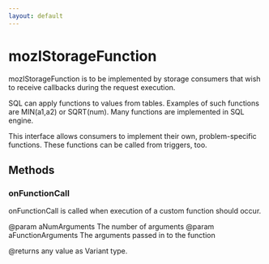 ```yaml
---
layout: default
---
```


# mozIStorageFunction #

mozIStorageFunction is to be implemented by storage consumers that
wish to receive callbacks during the request execution.

SQL can apply functions to values from tables. Examples of
such functions are MIN(a1,a2) or SQRT(num). Many functions are
implemented in SQL engine.

This interface allows consumers to implement their own,
problem-specific functions.
These functions can be called from triggers, too.



## Methods ##

### onFunctionCall ###

onFunctionCall is called when execution of a custom
function should occur.

@param aNumArguments         The number of arguments
@param aFunctionArguments    The arguments passed in to the function

@returns any value as Variant type.

